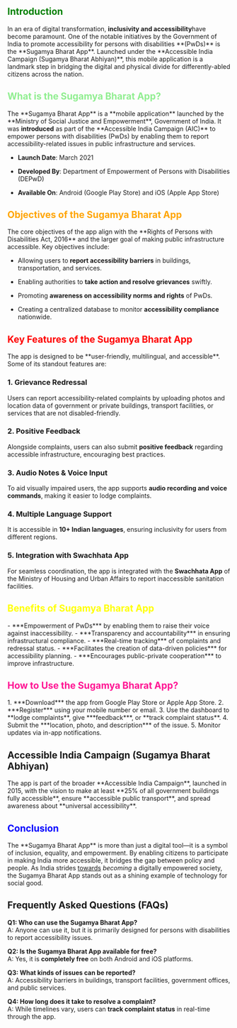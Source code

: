 <h2 style="color: green">Introduction</h2>
In an era of digital transformation, <strong>inclusivity and accessibility</strong>have become paramount. One of the notable initiatives by the Government of India to promote accessibility for persons with disabilities **(PwDs)** is the **Sugamya Bharat App**. Launched under the **Accessible India Campaign (Sugamya Bharat Abhiyan)**, this mobile application is a landmark step in bridging the digital and physical divide for differently-abled citizens across the nation.
<h2 style="color: lightgreen">What is the Sugamya Bharat App?</h2>
The **Sugamya Bharat App** is a **mobile application** launched by the **Ministry of Social Justice and Empowerment**, Government of India. It was <strong>introduced</strong> as part of the **Accessible India Campaign (AIC)** to empower persons with disabilities (PwDs) by enabling them to report accessibility-related issues in public infrastructure and services.

- **Launch Date**: March 2021
    
- **Developed By**: Department of Empowerment of Persons with Disabilities (DEPwD)
    
- **Available On**: Android (Google Play Store) and iOS (Apple App Store)
<h2 style="color: orange">Objectives of the Sugamya Bharat App</h2>
The core objectives of the app align with the **Rights of Persons with Disabilities Act, 2016** and the larger goal of making public infrastructure accessible. Key objectives include:

- Allowing users to **report accessibility barriers** in buildings, transportation, and services.
    
- Enabling authorities to **take action and resolve grievances** swiftly.
    
- Promoting **awareness on accessibility norms and rights** of PwDs.
    
- Creating a centralized database to monitor **accessibility compliance** nationwide.

<h2 style="color: red">Key Features of the Sugamya Bharat App</h2>
The app is designed to be **user-friendly, multilingual, and accessible**. Some of its standout features are:

### 1. Grievance Redressal
Users can report accessibility-related complaints by uploading photos and location data of government or private buildings, transport facilities, or services that are not disabled-friendly.
### 2. Positive Feedback
Alongside complaints, users can also submit **positive feedback** regarding accessible infrastructure, encouraging best practices.
### 3. Audio Notes & Voice Input
To aid visually impaired users, the app supports **audio recording and voice commands**, making it easier to lodge complaints.
### 4. Multiple Language Support
It is accessible in **10+ Indian languages**, ensuring inclusivity for users from different regions.
### 5. Integration with Swachhata App
For seamless coordination, the app is integrated with the **Swachhata App** of the Ministry of Housing and Urban Affairs to report inaccessible sanitation facilities.
<h2 style="color:Yellow">Benefits of Sugamya Bharat App</h2>
- ***Empowerment of PwDs***  by enabling them to raise their voice against inaccessibility.
- ***Transparency and accountability*** in ensuring infrastructural compliance.
- ***Real-time tracking*** of complaints and redressal status.
- ***Facilitates the creation of  data-driven policies*** for accessibility planning.
- ***Encourages public-private cooperation*** to improve infrastructure.
<h2 style="color: deeppink">How to Use the Sugamya Bharat App?</h2>
1. ***Download*** the app from Google Play Store or Apple App Store.
2. ***Register*** using your mobile number or email.
3. Use the dashboard to **lodge complaints**, give ***feedback***, or **track complaint status**.
4. Submit the ***location, photo, and description*** of the issue.
5. Monitor updates via in-app notifications.
<h2 style="color: deepgreen">Accessible India Campaign (Sugamya Bharat Abhiyan)</h2>
The app is part of the broader **Accessible India Campaign**, launched in 2015, with the vision to make at least **25% of all government buildings fully accessible**, ensure **accessible public transport**, and spread awareness about **universal accessibility**.
<h2 style="color: blue">Conclusion</h2>
The **Sugamya Bharat App** is more than just a digital tool—it is a symbol of inclusion, equality, and empowerment. By enabling citizens to participate in making India more accessible, it bridges the gap between policy and people. As India strides <u>towards</u> <i>becoming</i> a digitally empowered society, the Sugamya Bharat App stands out as a shining example of technology for social good.


## Frequently Asked Questions (FAQs)
**Q1: Who can use the Sugamya Bharat App?**  
A: Anyone can use it, but it is primarily designed for persons with disabilities to report accessibility issues.

**Q2: Is the Sugamya Bharat App available for free?**  
A: Yes, it is **completely free** on both Android and iOS platforms.

**Q3: What kinds of issues can be reported?**  
A: Accessibility barriers in buildings, transport facilities, government offices, and public services.

**Q4: How long does it take to resolve a complaint?**  
A: While timelines vary, users can **track complaint status** in real-time through the app.